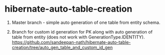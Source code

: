 # hibernate-auto-table-creation

1. Master branch - simple auto generation of one table from entity schema.

2. Branch for custom id generation for PK along with auto generation of table from entity (does not work with GenerationType.IDENTITY).
https://github.com/sandeepan-nath/hibernate-auto-table-creation/tree/auto_gen_table_and_custom_id_gen
